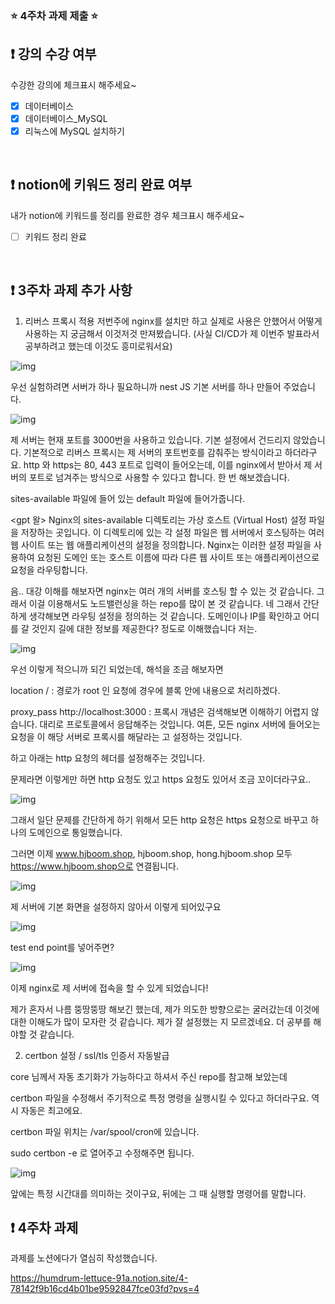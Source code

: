 ### ⭐️ 4주차 과제 제출 ⭐️

## ❗️ 강의 수강 여부

수강한 강의에 체크표시 해주세요~

- [x] 데이터베이스
- [x] 데이터베이스\_MySQL
- [x] 리눅스에 MySQL 설치하기

<br>

## ❗️ notion에 키워드 정리 완료 여부

내가 notion에 키워드를 정리를 완료한 경우 체크표시 해주세요~

- [ ] 키워드 정리 완료

<br>

## ❗️ 3주차 과제 추가 사항

1. 리버스 프록시 적용
   저번주에 nginx를 설치만 하고 실제로 사용은 안했어서 어떻게 사용하는 지 궁금해서 이것저것 만져봤습니다. (사실 CI/CD가 제 이번주 발표라서 공부하려고 했는데 이것도 흥미로워서요)

![img](https://cdn.discordapp.com/attachments/1156230299202625608/1159149306255790100/2023-10-05_12.25.22.png?ex=651ed56a&is=651d83ea&hm=5f490c5db778e4235ec23fd728318c4d3d55dafe45b9e07a04384085a3e50c4b&)

우선 실험하려면 서버가 하나 필요하니까 nest JS 기본 서버를 하나 만들어 주었습니다.

![img](https://cdn.discordapp.com/attachments/1156230299202625608/1159150077005271111/2023-10-05_12.28.25.png?ex=651ed622&is=651d84a2&hm=6c7d71c8a5e635160405c879134642ed38fa255571c173b5f46bbe4ba14902db&)

제 서버는 현재 포트를 3000번을 사용하고 있습니다. 기본 설정에서 건드리지 않았습니다. 기본적으로 리버스 프록시는 제 서버의 포트번호를 감춰주는 방식이라고 하더라구요. http 와 https는 80, 443 포트로 입력이 들어오는데, 이를 nginx에서 받아서 제 서버의 포트로 넘겨주는 방식으로 사용할 수 있다고 합니다. 한 번 해보겠습니다.

sites-available 파일에 들어 있는 default 파일에 들어가줍니다.

<gpt 왈>
Nginx의 sites-available 디렉토리는 가상 호스트 (Virtual Host) 설정 파일을 저장하는 곳입니다. 이 디렉토리에 있는 각 설정 파일은 웹 서버에서 호스팅하는 여러 웹 사이트 또는 웹 애플리케이션의 설정을 정의합니다. Nginx는 이러한 설정 파일을 사용하여 요청된 도메인 또는 호스트 이름에 따라 다른 웹 사이트 또는 애플리케이션으로 요청을 라우팅합니다.

음.. 대강 이해를 해보자면 nginx는 여러 개의 서버를 호스팅 할 수 있는 것 같습니다. 그래서 이걸 이용해서도 노드밸런싱을 하는 repo를 많이 본 것 같습니다. 네 그래서 간단하게 생각해보면 라우팅 설정을 정의하는 것 같습니다. 도메인이나 IP를 확인하고 어디를 갈 것인지 길에 대한 정보를 제공한다? 정도로 이해했습니다 저는.

![img](https://cdn.discordapp.com/attachments/1156230299202625608/1159152950061576273/2023-10-05_12.39.53.png?ex=651ed8cf&is=651d874f&hm=40b76694a29942412787a61fe23f5647292ed2bfaa8cbc8f83a1e991a177b2eb&)

우선 이렇게 적으니까 되긴 되었는데, 해석을 조금 해보자면

location / : 경로가 root 인 요청에 경우에 블록 안에 내용으로 처리하겠다.

proxy_pass http://localhost:3000 : 프록시 개념은 검색해보면 이해하기 어렵지 않습니다. 대리로 프로토콜에서 응답해주는 것입니다. 여튼, 모든 nginx 서버에 들어오는 요청을 이 해당 서버로 프록시를 해달라는 고 설정하는 것입니다.

하고 아래는 http 요청의 헤더를 설정해주는 것입니다.

문제라면 이렇게만 하면 http 요청도 있고 https 요청도 있어서 조금 꼬이더라구요..

![img](https://cdn.discordapp.com/attachments/1156230299202625608/1159156962253082634/2023-10-05_12.55.51.png?ex=651edc8b&is=651d8b0b&hm=6c8b5038c685858ed5574b704b7816979f63ee8dc6d77d1d46bc1ee2e8ab67ce&)

그래서 일단 문제를 간단하게 하기 위해서 모든 http 요청은 https 요청으로 바꾸고 하나의 도메인으로 통일했습니다.

그러면 이제 www.hjboom.shop, hjboom.shop, hong.hjboom.shop 모두 https://www.hjboom.shop으로 연결됩니다.

![img](https://cdn.discordapp.com/attachments/1156230299202625608/1159159009979416727/2023-10-05_1.03.58.png?ex=651ede74&is=651d8cf4&hm=9d57cb1cfc30238ad115ec7f0b59669839f9b9bd0a91bec8136d53b58b0adaf9&)

제 서버에 기본 화면을 설정하지 않아서 이렇게 되어있구요

![img](https://cdn.discordapp.com/attachments/1156230299202625608/1159159337781035118/2023-10-05_1.05.17.png?ex=651edec2&is=651d8d42&hm=86676b07d19bb828c61688d678f3274b3aa6975bd86d9dd8e0d9f83965713959&)

test end point를 넣어주면?

![img](https://cdn.discordapp.com/attachments/1156230299202625608/1159159510049488937/2023-10-05_1.05.59.png?ex=651edeeb&is=651d8d6b&hm=f928c9ce4b991f7e062175597afe17ae262fb7868f5f43e0548b7651030d7c79&)

이제 nginx로 제 서버에 접속을 할 수 있게 되었습니다!

제가 혼자서 나름 뚱땅뚱땅 해보긴 했는데, 제가 의도한 방향으로는 굴러갔는데 이것에 대한 이해도가 많이 모자란 것 같습니다. 제가 잘 설정했는 지 모르겠네요. 더 공부를 해야할 것 같습니다.

2. certbon 설정 / ssl/tls 인증서 자동발급

core 님께서 자동 초기화가 가능하다고 하셔서 주신 repo를 참고해 보았는데

certbon 파일을 수정해서 주기적으로 특정 명령을 실행시킬 수 있다고 하더라구요. 역시 자동은 최고에요.

certbon 파일 위치는 /var/spool/cron에 있습니다.

sudo certbon -e 로 열어주고 수정해주면 됩니다.

![img](https://cdn.discordapp.com/attachments/1156230299202625608/1159161029641650276/2023-10-05_1.12.01.png?ex=651ee055&is=651d8ed5&hm=c26e3312cb7e9064cb1500de143ed977c9765ffc7c12666a88f0fba22b14128b&)

앞에는 특정 시간대를 의미하는 것이구요, 뒤에는 그 때 실행할 명령어를 말합니다.

## ❗️ 4주차 과제

과제를 노션에다가 열심히 작성했습니다.

https://humdrum-lettuce-91a.notion.site/4-78142f9b16cd4b01be9592847fce03fd?pvs=4
